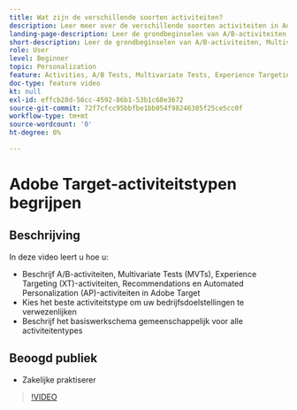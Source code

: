```yaml
---
title: Wat zijn de verschillende soorten activiteiten?
description: Leer meer over de verschillende soorten activiteiten in Adobe Target en hoe ze kunnen helpen uw doelen te bereiken. Bekijk deze video om de grondbeginselen van A/B-activiteiten, MVT's (Multivariate Tests), XT-activiteiten (Experience Targeting), Recommendations en Automated Personalization-activiteiten (AP) te leren kennen.
landing-page-description: Leer de grondbeginselen van A/B-activiteiten, Multivariate Tests, Experience Targeting-activiteiten, Recommendations en Automated Personalization-activiteiten.
short-description: Leer de grondbeginselen van A/B-activiteiten, Multivariate Tests, Experience Targeting-activiteiten, Recommendations en Automated Personalization-activiteiten.
role: User
level: Beginner
topic: Personalization
feature: Activities, A/B Tests, Multivariate Tests, Experience Targeting, Recommendations, Automated Personalization, Visual Experience Composer (VEC)
doc-type: feature video
kt: null
exl-id: effcb28d-56cc-4592-86b1-53b1c68e3672
source-git-commit: 72f7cfcc95bbfbe1bb054f98246305f25ce5cc0f
workflow-type: tm+mt
source-wordcount: '0'
ht-degree: 0%

---
```


# Adobe Target-activiteitstypen begrijpen

## Beschrijving

In deze video leert u hoe u:

* Beschrijf A/B-activiteiten, Multivariate Tests (MVTs), Experience Targeting (XT)-activiteiten, Recommendations en Automated Personalization (AP)-activiteiten in Adobe Target
* Kies het beste activiteitstype om uw bedrijfsdoelstellingen te verwezenlijken
* Beschrijf het basiswerkschema gemeenschappelijk voor alle activiteitentypes

## Beoogd publiek

* Zakelijke praktiserer

>[!VIDEO](https://video.tv.adobe.com/v/17386/?quality=12)

